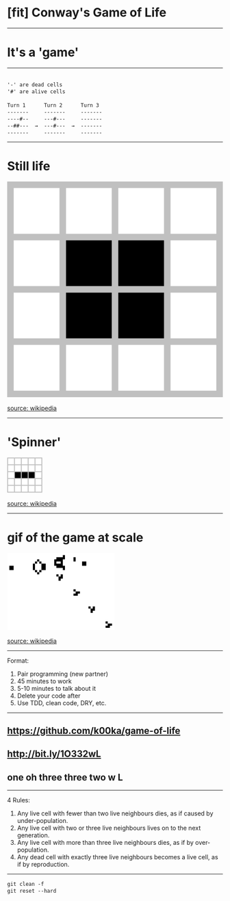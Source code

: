 # [fit] Conway's Game of Life

---

# It's a 'game'

---

```

'-' are dead cells
'#' are alive cells

Turn 1      Turn 2      Turn 3
-------     -------     -------
----#--     ---#---     -------
--##---  →  ---#---  →  -------
-------     -------     -------
```

---

# Still life

![inline 60%](600px-Game_of_life_block_with_border.svg.png)

[source: wikipedia](https://upload.wikimedia.org/wikipedia/commons/thumb/9/96/Game_of_life_block_with_border.svg/600px-Game_of_life_block_with_border.svg.png)

---

# 'Spinner'

![inline 150%](Game_of_life_blinker.gif)

[source: wikipedia](https://upload.wikimedia.org/wikipedia/commons/9/95/Game_of_life_blinker.gif)

---

# gif of the game at scale

![inline](Gospers_glider_gun.gif)

[source: wikipedia](https://upload.wikimedia.org/wikipedia/commons/e/e5/Gospers_glider_gun.gif)

---

Format:

1. Pair programming (new partner)
2. 45 minutes to work
3. 5-10 minutes to talk about it
4. Delete your code after
5. Use TDD, clean code, DRY, etc.

---

## https://github.com/k00ka/game-of-life
## http://bit.ly/1O332wL
## one oh three three  two w L

---

4 Rules:

1. Any live cell with fewer than two live neighbours dies, as if caused by under-population.
1. Any live cell with two or three live neighbours lives on to the next generation.
1. Any live cell with more than three live neighbours dies, as if by over-population.
1. Any dead cell with exactly three live neighbours becomes a live cell, as if by reproduction.

---

```
git clean -f
git reset --hard
```
